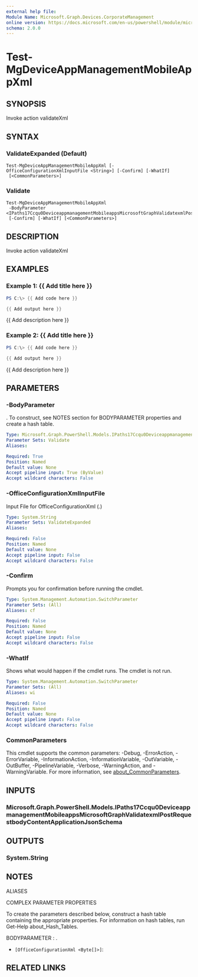 ```yaml
---
external help file:
Module Name: Microsoft.Graph.Devices.CorporateManagement
online version: https://docs.microsoft.com/en-us/powershell/module/microsoft.graph.devices.corporatemanagement/test-mgdeviceappmanagementmobileappxml
schema: 2.0.0
---
```


# Test-MgDeviceAppManagementMobileAppXml

## SYNOPSIS
Invoke action validateXml

## SYNTAX

### ValidateExpanded (Default)
```
Test-MgDeviceAppManagementMobileAppXml [-OfficeConfigurationXmlInputFile <String>] [-Confirm] [-WhatIf]
 [<CommonParameters>]
```

### Validate
```
Test-MgDeviceAppManagementMobileAppXml
 -BodyParameter <IPaths17Ccqu0DeviceappmanagementMobileappsMicrosoftGraphValidatexmlPostRequestbodyContentApplicationJsonSchema>
 [-Confirm] [-WhatIf] [<CommonParameters>]
```

## DESCRIPTION
Invoke action validateXml

## EXAMPLES

### Example 1: {{ Add title here }}
```powershell
PS C:\> {{ Add code here }}

{{ Add output here }}
```

{{ Add description here }}

### Example 2: {{ Add title here }}
```powershell
PS C:\> {{ Add code here }}

{{ Add output here }}
```

{{ Add description here }}

## PARAMETERS

### -BodyParameter
.
To construct, see NOTES section for BODYPARAMETER properties and create a hash table.

```yaml
Type: Microsoft.Graph.PowerShell.Models.IPaths17Ccqu0DeviceappmanagementMobileappsMicrosoftGraphValidatexmlPostRequestbodyContentApplicationJsonSchema
Parameter Sets: Validate
Aliases:

Required: True
Position: Named
Default value: None
Accept pipeline input: True (ByValue)
Accept wildcard characters: False
```

### -OfficeConfigurationXmlInputFile
Input File for OfficeConfigurationXml (.)

```yaml
Type: System.String
Parameter Sets: ValidateExpanded
Aliases:

Required: False
Position: Named
Default value: None
Accept pipeline input: False
Accept wildcard characters: False
```

### -Confirm
Prompts you for confirmation before running the cmdlet.

```yaml
Type: System.Management.Automation.SwitchParameter
Parameter Sets: (All)
Aliases: cf

Required: False
Position: Named
Default value: None
Accept pipeline input: False
Accept wildcard characters: False
```

### -WhatIf
Shows what would happen if the cmdlet runs.
The cmdlet is not run.

```yaml
Type: System.Management.Automation.SwitchParameter
Parameter Sets: (All)
Aliases: wi

Required: False
Position: Named
Default value: None
Accept pipeline input: False
Accept wildcard characters: False
```

### CommonParameters
This cmdlet supports the common parameters: -Debug, -ErrorAction, -ErrorVariable, -InformationAction, -InformationVariable, -OutVariable, -OutBuffer, -PipelineVariable, -Verbose, -WarningAction, and -WarningVariable. For more information, see [about_CommonParameters](http://go.microsoft.com/fwlink/?LinkID=113216).

## INPUTS

### Microsoft.Graph.PowerShell.Models.IPaths17Ccqu0DeviceappmanagementMobileappsMicrosoftGraphValidatexmlPostRequestbodyContentApplicationJsonSchema

## OUTPUTS

### System.String

## NOTES

ALIASES

COMPLEX PARAMETER PROPERTIES

To create the parameters described below, construct a hash table containing the appropriate properties. For information on hash tables, run Get-Help about_Hash_Tables.


BODYPARAMETER <IPaths17Ccqu0DeviceappmanagementMobileappsMicrosoftGraphValidatexmlPostRequestbodyContentApplicationJsonSchema>: .
  - `[OfficeConfigurationXml <Byte[]>]`: 

## RELATED LINKS

